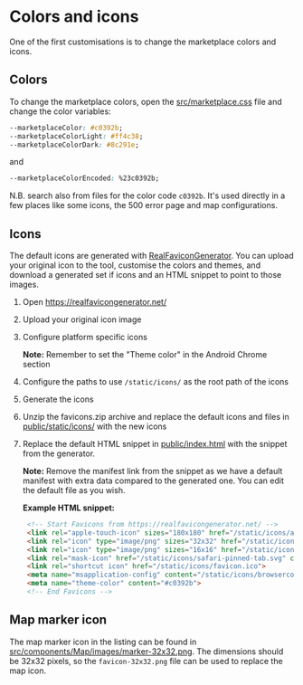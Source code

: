 # Colors and icons

One of the first customisations is to change the marketplace colors and icons.

## Colors

To change the marketplace colors, open the [src/marketplace.css](../src/marketplace.css) file and
change the color variables:

```css
--marketplaceColor: #c0392b;
--marketplaceColorLight: #ff4c38;
--marketplaceColorDark: #8c291e;
```
and
```css
--marketplaceColorEncoded: %23c0392b;
```

N.B. search also from files for the color code `c0392b`. It's used directly in a few places like
some icons, the 500 error page and map configurations.

## Icons

The default icons are generated with [RealFaviconGenerator](https://realfavicongenerator.net/). You
can upload your original icon to the tool, customise the colors and themes, and download a generated
set if icons and an HTML snippet to point to those images.

1.  Open https://realfavicongenerator.net/

1.  Upload your original icon image

1.  Configure platform specific icons

    **Note:** Remember to set the "Theme color" in the Android Chrome section

1.  Configure the paths to use `/static/icons/` as the root path of the icons

1.  Generate the icons

1.  Unzip the favicons.zip archive and replace the default icons and files in
    [public/static/icons/](../public/static/icons/) with the new icons

1.  Replace the default HTML snippet in [public/index.html](../public/index.html) with the snippet
    from the generator.

    **Note:** Remove the manifest link from the snippet as we have a default manifest with extra
    data compared to the generated one. You can edit the default file as you wish.

    **Example HTML snippet:**

    ```html
     <!-- Start Favicons from https://realfavicongenerator.net/ -->
     <link rel="apple-touch-icon" sizes="180x180" href="/static/icons/apple-touch-icon.png">
     <link rel="icon" type="image/png" sizes="32x32" href="/static/icons/favicon-32x32.png">
     <link rel="icon" type="image/png" sizes="16x16" href="/static/icons/favicon-16x16.png">
     <link rel="mask-icon" href="/static/icons/safari-pinned-tab.svg" color="#c0392b">
     <link rel="shortcut icon" href="/static/icons/favicon.ico">
     <meta name="msapplication-config" content="/static/icons/browserconfig.xml">
     <meta name="theme-color" content="#c0392b">
     <!-- End Favicons -->
    ```

## Map marker icon

The map marker icon in the listing can be found in
[src/components/Map/images/marker-32x32.png](../src/components/Map/images/marker-32x32.png). The
dimensions should be 32x32 pixels, so the `favicon-32x32.png` file can be used to replace the map
icon.
